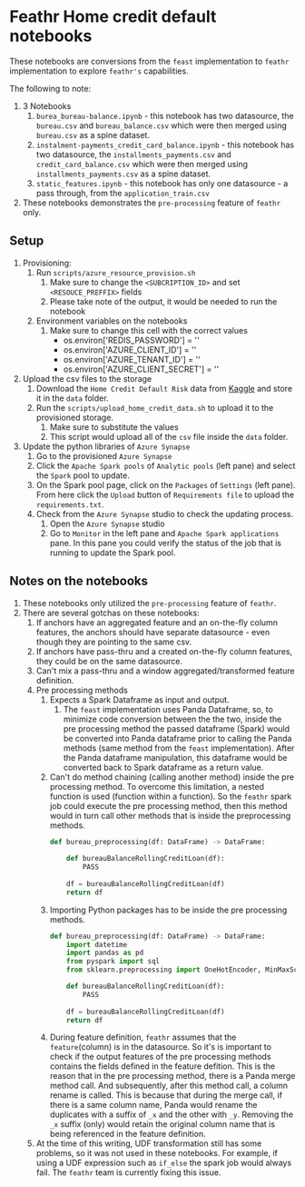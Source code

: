 # Feathr Home credit default notebooks

These notebooks are conversions from the `feast` implementation to `feathr` implementation to explore `feathr's` capabilities.

The following to note:
1. 3 Notebooks
    1. `burea_bureau-balance.ipynb` - this notebook has two datasource, the `bureau.csv` and `bureau_balance.csv` which were then merged using `bureau.csv` as a spine dataset.
    1. `instalment-payments_credit_card_balance.ipynb` - this notebook has two datasource, the `installments_payments.csv` and `credit_card_balance.csv` which were then merged using `installments_payments.csv` as a spine dataset.
    1. `static_features.ipynb` - this notebook has only one datasource - a pass through, from the `application_train.csv`
1. These notebooks demonstrates the `pre-processing` feature of `feathr` only.


## Setup
1. Provisioning:
    1. Run `scripts/azure_resource_provision.sh`
        1. Make sure to change the `<SUBCRIPTION_ID>` and set `<RESOUCE_PREFFIX>` fields
        1. Please take note of the output, it would be needed to run the notebook
    1. Environment variables on the notebooks
        1. Make sure to change this cell with the correct values
            - os.environ['REDIS_PASSWORD'] = ''
            - os.environ['AZURE_CLIENT_ID'] = ''
            - os.environ['AZURE_TENANT_ID'] = '' 
            - os.environ['AZURE_CLIENT_SECRET'] = ''
1. Upload the csv files to the storage
    1. Download the `Home Credit Default Risk` data from [Kaggle](https://www.kaggle.com/competitions/home-credit-default-risk/data) and store it in the `data` folder.
    1. Run the `scripts/upload_home_credit_data.sh` to upload it to the provisioned storage.
        1. Make sure to substitute the values
        1. This script would upload all of the `csv` file inside the `data` folder.
1. Update the python libraries of `Azure Synapse`
    1. Go to the provisioned `Azure Synapse`
    1. Click the `Apache Spark pools` of `Analytic pools` (left pane) and select the `Spark` pool to update.
    1. On the Spark pool page, click on the `Packages` of `Settings` (left pane). From here click the `Upload` button of `Requirements file` to upload the `requirements.txt`.
    1. Check from the `Azure Synapse` studio to check the updating process.
        1. Open the `Azure Synapse` studio
        1. Go to `Monitor` in the left pane and `Apache Spark applications` pane. In this pane you could verify the status of the job that is running to update the Spark pool.

## Notes on the notebooks
1. These notebooks only utilized the `pre-processing` feature of `feathr`.
1. There are several gotchas on these notebooks:
    1. If anchors have an aggregated feature and an on-the-fly column features, the anchors should have separate datasource - even though they are pointing to the same csv.
    1. If anchors have pass-thru and a created on-the-fly column features, they could be on the same datasource.
    1. Can't mix a pass-thru and a window aggregated/transformed feature definition.
    1. Pre processing methods
        1. Expects a Spark Dataframe as input and output.
            1. The `feast` implementation uses Panda Dataframe, so, to minimize code conversion between the the two, inside the pre processing method the passed dataframe (Spark) would be converted into Panda dataframe prior to calling the Panda methods (same method from the `feast` implementation). After the Panda dataframe manipulation, this dataframe would be converted back to Spark dataframe as a return value.
        1. Can't do method chaining (calling another method) inside the pre processing method. To overcome this limitation, a nested function is used (function within a function). So the `feathr` spark job could execute the pre processing method, then this method would in turn call other methods that is inside the preprocessing methods.
            ``` python
            def bureau_preprocessing(df: DataFrame) -> DataFrame:
                
                def bureauBalanceRollingCreditLoan(df):
                    PASS
                
                df = bureauBalanceRollingCreditLoan(df)
                return df
            ```
        1. Importing Python packages has to be inside the pre processing methods.
            ``` python
            def bureau_preprocessing(df: DataFrame) -> DataFrame:
                import datetime
                import pandas as pd
                from pyspark import sql
                from sklearn.preprocessing import OneHotEncoder, MinMaxScaler

                def bureauBalanceRollingCreditLoan(df):
                    PASS
                
                df = bureauBalanceRollingCreditLoan(df)
                return df
            ```
        1. During feature definition, `feathr` assumes that the `feature`(column) is in the datasource. So it's is important to check if the output features of the pre processing methods contains the fields defined in the feature defition. This is the reason that in the pre processing method, there is a Panda merge method call. And subsequently, after this method call, a column rename is called. This is because that during the merge call, if there is a same column name, Panda would rename the duplicates with a suffix of `_x` and the other with `_y`. Removing the `_x` suffix (only) would retain the original column name that is being referenced in the feature definition.
    1. At the time of this writing, UDF transformation still has some problems, so it was not used in these notebooks. For example, if using a UDF expression such as `if_else` the spark job would always fail. The `feathr` team is currently fixing this issue.
